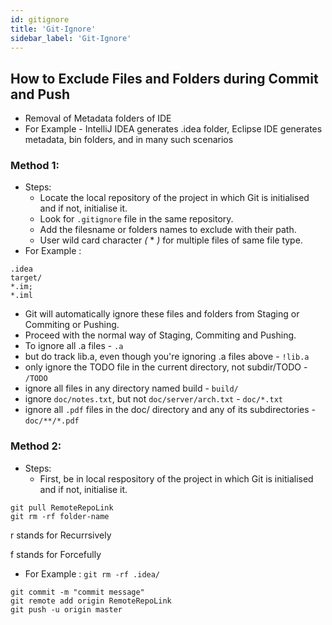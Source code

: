 ```yaml
---
id: gitignore
title: 'Git-Ignore'
sidebar_label: 'Git-Ignore'
---
```


## How to Exclude Files and Folders during Commit and Push

- Removal of Metadata folders of IDE
- For Example - IntelliJ IDEA generates .idea folder, Eclipse IDE generates metadata, bin folders, and in many such scenarios

### Method 1:

- Steps:
  - Locate the local repository of the project in which Git is initialised and if not, initialise it.
  - Look for `.gitignore` file in the same repository.
  - Add the filesname or folders names to exclude with their path.
  - User wild card character _(_ \* _)_ for multiple files of same file type.
- For Example :

```
.idea
target/
*.im;
*.iml
```

- Git will automatically ignore these files and folders from Staging or Commiting or Pushing.
- Proceed with the normal way of Staging, Commiting and Pushing.
- To ignore all .a files - `.a`
- but do track lib.a, even though you're ignoring .a files above - `!lib.a`
- only ignore the TODO file in the current directory, not subdir/TODO - `/TODO`
- ignore all files in any directory named build - `build/`
- ignore `doc/notes.txt`, but not `doc/server/arch.txt` - `doc/*.txt`
- ignore all `.pdf` files in the doc/ directory and any of its subdirectories - `doc/**/*.pdf`

### Method 2:

- Steps:
  - First, be in local respository of the project in which Git is initialised and if not, initialise it.

```shell
git pull RemoteRepoLink
git rm -rf folder-name
```

r stands for Recurrsively

f stands for Forcefully

- For Example : `git rm -rf .idea/`

```shell
git commit -m "commit message"
git remote add origin RemoteRepoLink
git push -u origin master
```
